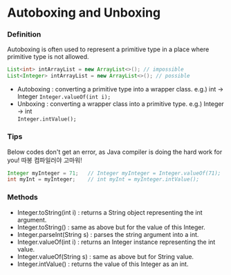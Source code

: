 
# Autoboxing and Unboxing

### Definition
Autoboxing is often used to represent a primitive type in a place where primitive type is not allowed.
```java
List<int> intArrayList = new ArrayList<>(); // impossible
List<Integer> intArrayList = new ArrayList<>(); // possible
```
* Autoboxing : converting a primitive type into a wrapper class. e.g.) int -> Integer
`Integer.valueOf(int i);`
* Unboxing : converting a wrapper class into a primitive type. e.g.) Integer -> int  
`Integer.intValue();`

### Tips
Below codes don't get an error, as Java compiler is doing the hard work for you! 따봉 컴파일러야 고마워!
```java
Integer myInteger = 71;   // Integer myInteger = Integer.valueOf(71);
int myInt = myInteger;    // int myInt = myInteger.intValue();
```

### Methods
* Integer.toString(int i) : returns a String object representing the int argument.
* Integer.toString() : same as above but for the value of this Integer.
* Integer.parseInt(String s) : parses the string argument into a int.
* Integer.valueOf(int i) : returns an Integer instance representing the int value. 
* Integer.valueOf(String s) : same as above but for String value.
* Integer.intValue() : returns the value of this Integer as an int.
